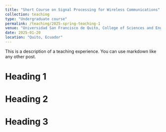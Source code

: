 ```yaml
---
title: "Short Course on Signal Processing for Wireless Communications"
collection: teaching
type: "Undergraduate course"
permalink: /teaching/2025-spring-teaching-1
venue: "Universidad San Francisco de Quito, College of Sciences and Engineering"
date: 2025-01-20
location: "Quito, Ecuador"
---
```


This is a description of a teaching experience. You can use markdown like any other post.

Heading 1
======

Heading 2
======

Heading 3
======
